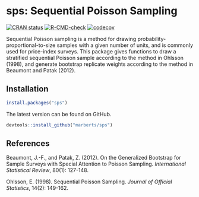 # sps: Sequential Poisson Sampling

[![CRAN status](https://www.r-pkg.org/badges/version/sps)](https://cran.r-project.org/package=sps)
[![R-CMD-check](https://github.com/marberts/sps/workflows/R-CMD-check/badge.svg)](https://github.com/marberts/sps/actions)
[![codecov](https://codecov.io/gh/marberts/sps/branch/master/graph/badge.svg?token=5CPGWUF267)](https://codecov.io/gh/marberts/sps)

Sequential Poisson sampling is a method for drawing probability-proportional-to-size samples with a given number of units, and is commonly used for price-index surveys. This package gives functions to draw a stratified sequential Poisson sample according to the method in Ohlsson (1998), and generate bootstrap replicate weights according to the method in Beaumont and Patak (2012).

## Installation

```r
install.packages("sps")
```

The latest version can be found on GitHub.

```r
devtools::install_github("marberts/sps")
```

## References

Beaumont, J.-F., and Patak, Z. (2012). On the Generalized Bootstrap for Sample Surveys with Special Attention to Poisson Sampling. *International Statistical Review*, 80(1): 127-148.

Ohlsson, E. (1998). Sequential Poisson Sampling. *Journal of Official Statistics*, 14(2): 149-162.
